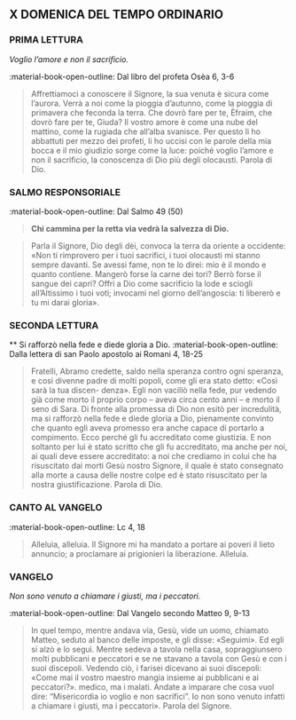 ## X DOMENICA DEL TEMPO ORDINARIO
> 
### PRIMA LETTURA
*Voglio l’amore e non il sacrificio.*

:material-book-open-outline: Dal libro del profeta Osèa
6, 3-6

> Affrettiamoci a conoscere il Signore, la sua venuta è sicura come l’aurora. Verrà a noi come la pioggia d’autunno, come la pioggia di primavera che feconda la terra. Che dovrò fare per te, Èfraim, che dovrò fare per te, Giuda? Il vostro amore è come una nube del mattino, come la rugiada che all’alba svanisce. Per questo li ho abbattuti per mezzo dei profeti, li ho uccisi con le parole della mia bocca e il mio giudizio sorge come la luce: poiché voglio l’amore e non il sacrificio, la conoscenza di Dio più degli olocausti. Parola di Dio.
> 
### SALMO RESPONSORIALE
:material-book-open-outline: Dal Salmo 49 (50)

>**Chi cammina per la retta via vedrà la salvezza di Dio.**

> Parla il Signore, Dio degli dèi,
> convoca la terra da oriente a occidente:
> «Non ti rimprovero per i tuoi sacrifici,
> i tuoi olocausti mi stanno sempre davanti.
> Se avessi fame, non te lo direi:
> mio è il mondo e quanto contiene.
> Mangerò forse la carne dei tori?
> Berrò forse il sangue dei capri?
> Offri a Dio come sacrificio la lode
> e sciogli all’Altissimo i tuoi voti;
> invocami nel giorno dell’angoscia:
> ti libererò e tu mi darai gloria».
> 
### SECONDA LETTURA
**
Si rafforzò nella fede e diede gloria a Dio.
:material-book-open-outline: 
Dalla lettera di san Paolo apostolo ai Romani
4, 18-25
> 
> Fratelli, Abramo credette, saldo nella speranza contro ogni speranza, e così divenne padre di molti popoli, come gli era stato detto: «Così sarà la tua discen- denza». Egli non vacillò nella fede, pur vedendo già come morto il proprio corpo – aveva circa cento anni – e morto il seno di Sara. Di fronte alla promessa di Dio non esitò per incredulità, ma si rafforzò nella fede e diede gloria a Dio, pienamente convinto che quanto egli aveva promesso era anche capace di portarlo a compimento. Ecco perché gli fu accreditato come giustizia. E non soltanto per lui è stato scritto che gli fu accreditato, ma anche per noi, ai quali deve essere accreditato: a noi che crediamo in colui che ha risuscitato dai morti Gesù nostro Signore, il quale è stato consegnato alla morte a causa delle nostre colpe ed è stato risuscitato per la nostra giustificazione. Parola di Dio.
> 
### CANTO AL VANGELO
:material-book-open-outline: Lc 4, 18

> Alleluia, alleluia.
> Il Signore mi ha mandato a portare ai poveri il lieto annuncio;
> a proclamare ai prigionieri la liberazione.
> Alleluia.
> 
### VANGELO
*Non sono venuto a chiamare i giusti, ma i peccatori.*

:material-book-open-outline: Dal Vangelo secondo Matteo
9, 9-13

> In quel tempo, mentre andava via, Gesù, vide un uomo, chiamato Matteo, seduto al banco delle imposte, e gli disse: «Seguimi». Ed egli si alzò e lo seguì. Mentre sedeva a tavola nella casa, sopraggiunsero molti pubblicani e peccatori e se ne stavano a tavola con Gesù e con i suoi discepoli. Vedendo ciò, i farisei dicevano ai suoi discepoli: «Come mai il vostro maestro mangia insieme ai pubblicani e ai peccatori?». medico, ma i malati. Andate a imparare che cosa vuol dire: “Misericordia io voglio e non sacrifici”. Io non sono venuto infatti a chiamare i giusti, ma i peccatori». Parola del Signore.